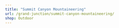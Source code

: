 ```yaml
---
title: "Summit Canyon Mountaineering"
url: /grand-junction/summit-canyon-mountaineering/
shop: Outdoor
---
```

